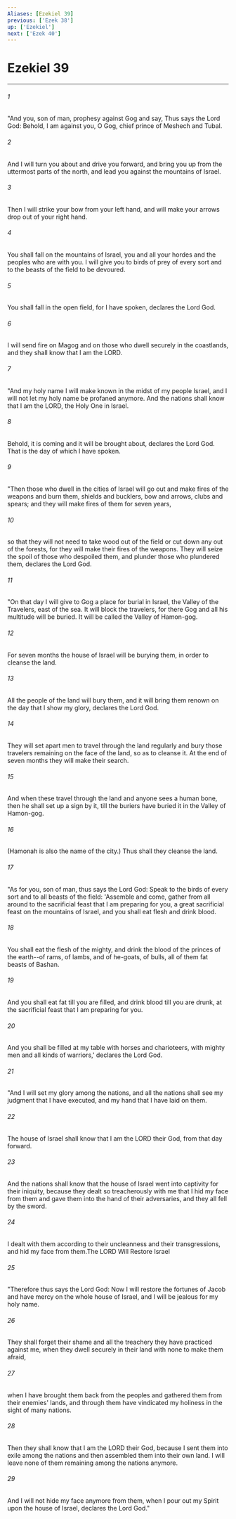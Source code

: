 ```yaml
---
Aliases: [Ezekiel 39]
previous: ['Ezek 38']
up: ['Ezekiel']
next: ['Ezek 40']
---
```

# Ezekiel 39

***

 

###### 1 
"And you, son of man, prophesy against Gog and say, Thus says the Lord God: Behold, I am against you, O Gog, chief prince of Meshech and Tubal. 
 

###### 2 
And I will turn you about and drive you forward, and bring you up from the uttermost parts of the north, and lead you against the mountains of Israel. 
 

###### 3 
Then I will strike your bow from your left hand, and will make your arrows drop out of your right hand. 
 

###### 4 
You shall fall on the mountains of Israel, you and all your hordes and the peoples who are with you. I will give you to birds of prey of every sort and to the beasts of the field to be devoured. 
 

###### 5 
You shall fall in the open field, for I have spoken, declares the Lord God. 
 

###### 6 
I will send fire on Magog and on those who dwell securely in the coastlands, and they shall know that I am the LORD.
 
 

###### 7 
"And my holy name I will make known in the midst of my people Israel, and I will not let my holy name be profaned anymore. And the nations shall know that I am the LORD, the Holy One in Israel. 
 

###### 8 
Behold, it is coming and it will be brought about, declares the Lord God. That is the day of which I have spoken.
 
 

###### 9 
"Then those who dwell in the cities of Israel will go out and make fires of the weapons and burn them, shields and bucklers, bow and arrows, clubs and spears; and they will make fires of them for seven years, 
 

###### 10 
so that they will not need to take wood out of the field or cut down any out of the forests, for they will make their fires of the weapons. They will seize the spoil of those who despoiled them, and plunder those who plundered them, declares the Lord God.
 
 

###### 11 
"On that day I will give to Gog a place for burial in Israel, the Valley of the Travelers, east of the sea. It will block the travelers, for there Gog and all his multitude will be buried. It will be called the Valley of Hamon-gog. 
 

###### 12 
For seven months the house of Israel will be burying them, in order to cleanse the land. 
 

###### 13 
All the people of the land will bury them, and it will bring them renown on the day that I show my glory, declares the Lord God. 
 

###### 14 
They will set apart men to travel through the land regularly and bury those travelers remaining on the face of the land, so as to cleanse it. At the end of seven months they will make their search. 
 

###### 15 
And when these travel through the land and anyone sees a human bone, then he shall set up a sign by it, till the buriers have buried it in the Valley of Hamon-gog. 
 

###### 16 
(Hamonah is also the name of the city.) Thus shall they cleanse the land.
 
 

###### 17 
"As for you, son of man, thus says the Lord God: Speak to the birds of every sort and to all beasts of the field: 'Assemble and come, gather from all around to the sacrificial feast that I am preparing for you, a great sacrificial feast on the mountains of Israel, and you shall eat flesh and drink blood. 
 

###### 18 
You shall eat the flesh of the mighty, and drink the blood of the princes of the earth--of rams, of lambs, and of he-goats, of bulls, all of them fat beasts of Bashan. 
 

###### 19 
And you shall eat fat till you are filled, and drink blood till you are drunk, at the sacrificial feast that I am preparing for you. 
 

###### 20 
And you shall be filled at my table with horses and charioteers, with mighty men and all kinds of warriors,' declares the Lord God.
 
 

###### 21 
"And I will set my glory among the nations, and all the nations shall see my judgment that I have executed, and my hand that I have laid on them. 
 

###### 22 
The house of Israel shall know that I am the LORD their God, from that day forward. 
 

###### 23 
And the nations shall know that the house of Israel went into captivity for their iniquity, because they dealt so treacherously with me that I hid my face from them and gave them into the hand of their adversaries, and they all fell by the sword. 
 

###### 24 
I dealt with them according to their uncleanness and their transgressions, and hid my face from them.The LORD Will Restore Israel
 
 

###### 25 
"Therefore thus says the Lord God: Now I will restore the fortunes of Jacob and have mercy on the whole house of Israel, and I will be jealous for my holy name. 
 

###### 26 
They shall forget their shame and all the treachery they have practiced against me, when they dwell securely in their land with none to make them afraid, 
 

###### 27 
when I have brought them back from the peoples and gathered them from their enemies' lands, and through them have vindicated my holiness in the sight of many nations. 
 

###### 28 
Then they shall know that I am the LORD their God, because I sent them into exile among the nations and then assembled them into their own land. I will leave none of them remaining among the nations anymore. 
 

###### 29 
And I will not hide my face anymore from them, when I pour out my Spirit upon the house of Israel, declares the Lord God."
 
